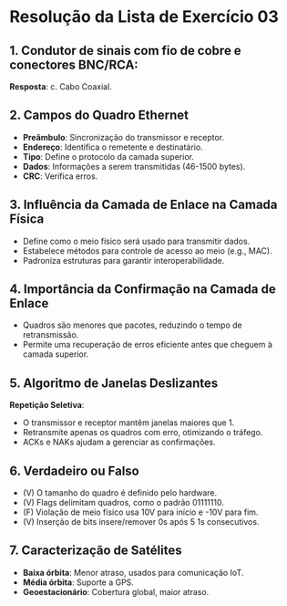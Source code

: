 # Resolução da Lista de Exercício 03

## 1. Condutor de sinais com fio de cobre e conectores BNC/RCA:
**Resposta**: c. Cabo Coaxial.

## 2. Campos do Quadro Ethernet
- **Preâmbulo**: Sincronização do transmissor e receptor.
- **Endereço**: Identifica o remetente e destinatário.
- **Tipo**: Define o protocolo da camada superior.
- **Dados**: Informações a serem transmitidas (46-1500 bytes).
- **CRC**: Verifica erros.

## 3. Influência da Camada de Enlace na Camada Física
- Define como o meio físico será usado para transmitir dados.
- Estabelece métodos para controle de acesso ao meio (e.g., MAC).
- Padroniza estruturas para garantir interoperabilidade.

## 4. Importância da Confirmação na Camada de Enlace
- Quadros são menores que pacotes, reduzindo o tempo de retransmissão.
- Permite uma recuperação de erros eficiente antes que cheguem à camada superior.

## 5. Algoritmo de Janelas Deslizantes
**Repetição Seletiva**:
- O transmissor e receptor mantêm janelas maiores que 1.
- Retransmite apenas os quadros com erro, otimizando o tráfego.
- ACKs e NAKs ajudam a gerenciar as confirmações.

## 6. Verdadeiro ou Falso
- (V) O tamanho do quadro é definido pelo hardware.
- (V) Flags delimitam quadros, como o padrão 01111110.
- (F) Violação de meio físico usa 10V para início e -10V para fim.
- (V) Inserção de bits insere/remover 0s após 5 1s consecutivos.

## 7. Caracterização de Satélites
- **Baixa órbita**: Menor atraso, usados para comunicação IoT.
- **Média órbita**: Suporte a GPS.
- **Geoestacionário**: Cobertura global, maior atraso.
